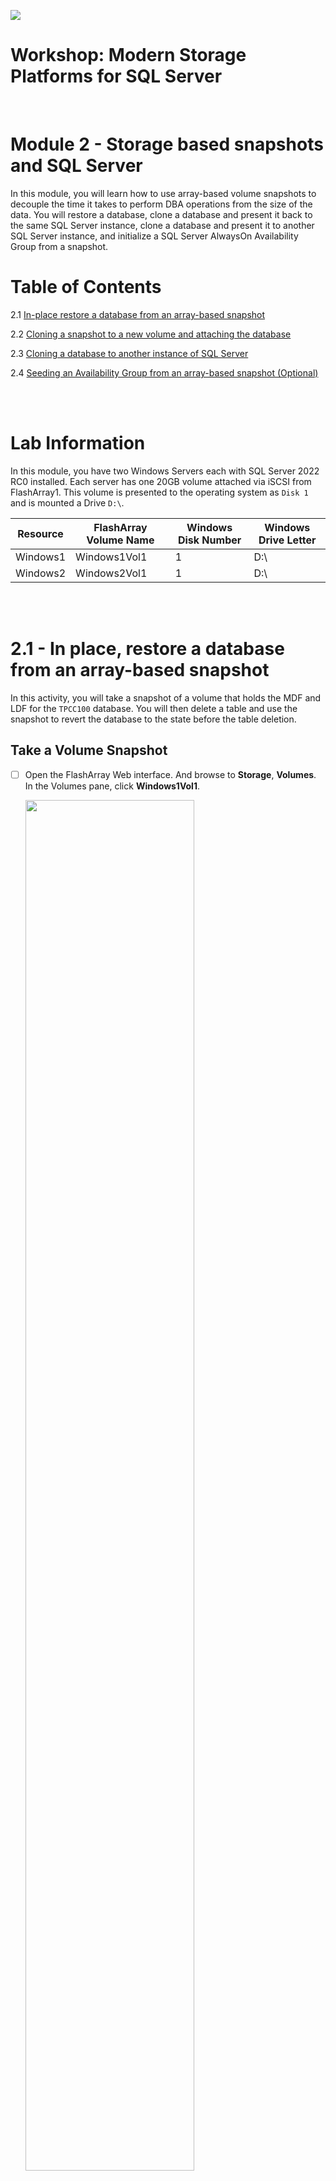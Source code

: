 ![](./../graphics/purestorage.png)

# Workshop: Modern Storage Platforms for SQL Server
<br />

# Module 2 - Storage based snapshots and SQL Server

In this module, you will learn how to use array-based volume snapshots to decouple the time it takes to perform DBA operations from the size of the data. You will restore a database, clone a database and present it back to the same SQL Server instance, clone a database and present it to another SQL Server instance, and initialize a SQL Server AlwaysOn Availability Group from a snapshot. 

# Table of Contents

2.1 [In-place restore a database from an array-based snapshot](#21---in-place-restore-a-database-from-an-array-based-snapshot)

2.2 [Cloning a snapshot to a new volume and attaching the database](#22---cloning-a-snapshot-to-a-new-volume-and-attaching-the-database)

2.3 [Cloning a database to another instance of SQL Server](#23---cloning-a-database-to-another-instance-of-sql-server)

2.4 [Seeding an Availability Group from an array-based snapshot (Optional)](./2-StorageSnapshotsForSqlServerAgs.md)


<br />
<br />


# Lab Information

In this module, you have two Windows Servers each with SQL Server 2022 RC0 installed. Each server has one 20GB volume attached via iSCSI from FlashArray1. This volume is presented to the operating system as `Disk 1` and is mounted a Drive `D:\`.

| Resource      | FlashArray Volume Name | Windows Disk Number | Windows Drive Letter
| -----------   | -----------  | ----------- | -----------  |
| Windows1      | Windows1Vol1 | 1           | D:\          |
| Windows2      | Windows2Vol1 | 1           | D:\          |


<br />
<br />

# 2.1 - In place, restore a database from an array-based snapshot

In this activity, you will take a snapshot of a volume that holds the MDF and LDF for the `TPCC100` database. You will then delete a table and use the snapshot to revert the database to the state before the table deletion. 

## **Take a Volume Snapshot**
- [ ] Open the FlashArray Web interface. And browse to **Storage**, **Volumes**. In the Volumes pane, click **Windows1Vol1**.

    <img src=../graphics/m2/2.1.1.png width="75%" height="75%" >

- [ ] Next, in the **Volume Snapshots** panel, click the **ellipsis**. Then click **Create** to create a snapshot of the volume. Then click **Create** on the popup screen to create the snapshot. 

    <img src=../graphics/m2/2.1.2.png width="75%" height="75%" >

    Once complete, the snapshot will appear in the listing. The snapshot name includes the Volume name, a dot, and suffixed with an auto-incrementing, unique integer.

    <img src=../graphics/m2/2.1.3.png width="75%" height="75%" >

<br />
<br />

## **Delete a Database Table**
- [ ] Open **SSMS**, and **browse** to the TPCC100 database, expand tables and delete the `customer` table by **right clicking** on the table and clicking **Delete**. **Click OK** to confirm.

    <img src=../graphics/m2/2.1.4.png width="50%" height="50%" >
<br />
<br />

## **Set the Database Offline**    
To recover the database, we need to change the database state to offline.

- [ ] **Right click** on the database, click **Tasks**, click **Take Offline**. Check the box to **Drop All Active Connections** and **click OK** to confirm.

    <img src=../graphics/m2/2.1.5.png width="75%" height="75%" >

<br />
<br />

## **Offline the Volume Supporting the Database** 
Snapshots are Volume based operations. So to restore a Volume from a snapshot, you must first offline the volume. 

- [ ] To offline a Volume, **Open Disk Management** on the Windows1 Desktop.

    <img src=../graphics/m2/2.1.6.png  width="90" height="100" >

- **Right click** on Disk 1 and **click Offline**.

    <img src=../graphics/m2/2.1.7.png width="25%" height="20%" >

<br />
<br />

## **Restore the Volume to a Previous Snapshot**
- [ ] **Open the FlashArray Web Interface** and **browse back to the Volume Windows1Vol1**. Click on the **ellipsis** next to the snapshot you took at the start of this activity in the Volume Snapshots panel and **click Restore**. 

This reverts the volume's contents to the state captured in the snapshot. Undoing our 'accidental' table deletion.

<img src=../graphics/m2/2.1.8.png width="75%" height="75%" >

<br />
<br />

## **Online the Volume Supporting the Database**
- [ ] **Open Disk Management** back up, **right click** on Disk 1 and **click Online**.

    <img src=../graphics/m2/2.1.9.png width="25%" height="25%" >

<br />
<br />

## **Online the Database**
- [ ] In **SSMS**, right-click on the database, click Tasks, and click Bring Online. 

    <img src=../graphics/m2/2.1.10.png width="75%" height="75%" >

<br />
<br />

## **Verify the Restore**
- [ ] Refresh the table listing by expanding the database, **expanding tables, right-clicking on Tables, and selecting Refresh**. The `customer` table should now be in the table listing.

    <img src=../graphics/m2/2.1.11.png width="50%" height="50%" >

<br />
<br />

## Activity Summary

***Congratulations, you just restored an entire 10GB database in a matter of seconds without having to restore from a backup which can take a little bit longer :P***

<br />
<br />

# 2.2 - Cloning a snapshot to a new volume and attaching the database

But restoring the entire database to recover one missing table seems a little heavy-handed. Let's try another technique to get the database. Let's now clone the snapshot we took in the first activity to a new volume in the server and then attach the database. This way, our primary database can stay online during the recovery process. And since snapshots share the same physical pages inside the array, this operation will not consume any space in the array.

## **Create a New Volume**
- [ ] Log into the FlashArray Web Interface, and **Click Storage**, **Volumes**.

- [ ] In the **Volumes** Panel, click the **+** to create a new volume

    <img src=../graphics/m2/2.2.1.png>

- [ ] Enter the name **Windows1Vol2**, enter **20GB** for the size. 

    <img src=../graphics/m2/2.2.2.png width="75%" height="75%" >

<br />
<br />

## **Copy a snapshot to a Volume**
- [ ] In the **Volumes** Panel, select **Windows1Vol1**

    <img src=../graphics/m2/2.2.8.png>

- [ ] In the **Volumes Snapshots** Panel, find the snapshot you created in the activity above; its name will be **Windows1Vol1.*n*** where n is a number. **Click the ellipsis** next to that snapshot and **click Copy**.

    <img src=../graphics/m2/2.2.9.png  width="75%" height="75%" >

- [ ] For the **Name, enter Windows1Vol2**. This is the new volume we just created. Move the **Overwrite slider to the right** and **click Copy**.

    <img src=../graphics/m2/2.2.10.png width="75%" height="75%" >

- [ ] When the warning appears **click Overwrite**. At this point, the contents of Windows1Vol1 are cloned into Window1Vol2. There is now a unique clone of the original volume. The contents of this cloned volume, such as the database files, can be attached to our server.

    <img src=../graphics/m2/2.2.11.png width="75%" height="75%" >

<br />
<br />

## **Connect the new Volume to Window1**
- [ ] In the **Volumes** Panel, click on **Windows1Vol2**

    <img src=../graphics/m2/2.2.3.png>

- [ ] In the **Conntected Hosts** Panel, **click the elipsis**, and in the **Available Hosts** column, **select windows1**, and **click Connect**.

    <img src=../graphics/m2/2.2.4.png width="75%" height="75%" >
    <img src=../graphics/m2/2.2.5.png width="75%" height="75%" >

<br />
<br />

## **Online the Disk**
- [ ] In **Disk Management**, **right click on Disk 2** and **online the volume**.  
    <img src=../graphics/m2/2.2.12.b.png width="25%" height="25%" >

    - If Disk 2 doesn't show up, click Action, Refresh.

        <img src=../graphics/m2/2.2.12.a.png width="25%" height="25%" >

    - Once Disk 2 is online, you can see that the volume label is the same as Disk 1 since this is an exact clone of the volume inside the array.

        <img src=../graphics/m2/2.2.12.png   width="75%" height="75%" >

- [ ] Open Windows explorer and browse to `E:\`. You should see a copy of the `D:\` volume and its contents. In this case, it's our database and log files, which we can now attach as a unique database in our SQL Instance.

    <img src=../graphics/m2/2.2.13.png width="75%" height="75%" >

<br />
<br />

## **Attach the database**
- In SSMS, you can now attach the databases, change the name to `TPCC100_RESTORE`.

    - [ ] Right-click on the Databases folder in the SSMS Object Explorer
        
        <img src=../graphics/m2/2.2.14.png width="75%" height="75%" >

    - [ ] Click **Add**

        <img src=../graphics/m2/2.2.14.a.png width="75%" height="75%" >

    - [ ] **Browse** to `E:\SQL`, select `tpcc100.mdf`, and **click OK**.

        <img src=../graphics/m2/2.2.15.png width="75%" height="75%" >

    - [ ] Enter `TPCC100_RESTORE` in the **Attach As** field and click **OK**.

        <img src=../graphics/m2/2.2.16.png width="75%" height="75%" >

    - [ ] Finally, **right-click on Databases** in Object Explorer and click **Refresh** to see the newly attached database in the list.

        <img src=../graphics/m2/2.2.17.png width="40%" height="40%" >

<br />
<br />

## Activity Summary

At this point, you have the original database `TPCC100` on the D:\ drive with the missing `customer` table, and you have a clone of the original snapshot we took before we deleted the customer table. You can now use any method you copy the customer table from `TPCC100_RESTORE` back into the original database `TPCC100`, and you can do this without taking the database offline.

<br />
<br />

# 2.3 - Cloning a database to another instance of SQL Server
In this activity, you will clone volume from **Windows1** to **Windows2**. You will then attach the `TPCC100` database on the target instance, **Windows2**. Saving the need to back up and restore the database. Since this operation is inside the array, it happens nearly instantaneously. 

When you clone a volume and present it to another host. It does not consume space until data starts changing. Then each of the changed blocks are tracked and exposed as a peformance metric on the FlashArray Web Interface Dashboard and Array Capacity panel.

## **Offline the Disk on Windows2**

- [ ] Log into the **Window2** virtual machine's desktop
- [ ] Launch **Disk Management** on the desktop and **Offline Disk 1** by **right clicking** on Disk 1 and **selecting Offline**.

    <img src=../graphics/m2/2.3.1.a.png width="80%" height="80%" >

- [ ] Once finished, you can see the status of Disk 1 is now, Offline.

    <img src=../graphics/m2/2.3.1.png width="80%" height="80%" >

<br />
<br />

## **Clone Windows1Vol1 Snapshot to the Volume attached to Windows2**

- [ ] Back on **Windows1**, **open the FlashArray Web Interface**, and click on **Storage, Volumes** and select **Windows1Vol1** from the listing.

    <img src=../graphics/m2/2.3.2.png>

- [ ] In the **Volumes Snapshots** Panel, find the snapshot you created in the first activity in this module; its name will be **Windows1Vol1.*n***, where n is a number. Click the **vertical ellipsis** and **select Copy**. 

    <img src=../graphics/m2/2.3.3.png width="75%" height="75%" >

- [ ] For the Name, enter **Windows2Vol1**, and move the **Overwrite slider** to the right. **Click Copy.** When the warning appears, click **Overwrite**.

    <img src=../graphics/m2/2.3.4.png width="75%" height="75%" >

<br />
<br />

## **Online the disk on Windows2**
- [ ] Back on **Window2**, in **Disk Management**, **online Disk 1**.

- [ ] **Open** Windows Explorer and **browse** to `D:\`; you should now see the database files for `TPCC100` from the snapshot of Windows1.

<br />
<br />

## **Attach the database**

- [ ] Back on the **Windows1** desktop, use **SSMS** to connect to the SQL Instance running on **Windows2**.

    <p align="center">
        <img src=../graphics/m2/2.3.5.png width="75%" height="75%" >
    </p>

- In SSMS, you can now attach the database files from `D:\` with the name `TPCC100`.

    - [ ] **Right-click** on the Databases folder in the SSMS Object Explorer

        <img src=../graphics/m2/2.3.6.png width="40%" height="40%" >

    - [ ] Click **Add**

        <img src=../graphics/m2/2.3.7.a.png width="75%" height="75%" >

    - [ ] **Browse** to `D:\SQL`, select `tpcc100.mdf`, and **click OK**.

        <img src=../graphics/m2/2.3.7.png   width="75%" height="75%" >

    - [ ] **Click OK** to attach the database.

        <img src=../graphics/m2/2.3.8.png width="75%" height="75%" >

    - [ ] Finally, **right-click on Databases** in Object Explorer and click **Refresh** to see the newly attached database in the list.

        <img src=../graphics/m2/2.3.9.png width="40%" height="40%" >



## Activity Summary

In this demo, you copied, nearly instantaneously, a 10GB database between two instances of SQL Server. This snapshot does not take up any additional space in the array since the shared blocks between the volumes will be data reduced and any changed blocks are reported a Snapshot space in the FlashArray Web Interface Dasbhboard on on the Array Capacity panel.

<br />
<br />

# Next Steps

Optionally, continue to [Seeding an Availability Group from an array-based snapshot](./2-StorageSnapshotsForSqlServerAgs.md)

Or move onto the next lab, [SQL Server Object Integration: Backup and Restore](./3-SQLObjectIntegrationBackupRestore.md)

